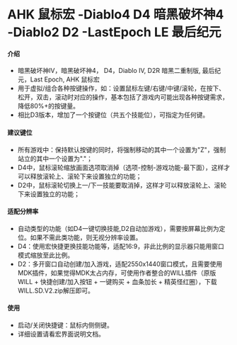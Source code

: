 # AHK 鼠标宏 -Diablo4 D4 暗黑破坏神4 -Diablo2 D2 -LastEpoch LE 最后纪元

#### 介绍
* 暗黑破坏神IV，暗黑破坏神4， D4，Diablo IV, D2R 暗黑二重制版, 最后纪元，Last Epoch,  AHK 鼠标宏
* 用于虚拟/组合各种按键操作，如：设置鼠标左键/右键/中键/滚轮，在按下、松开，双击，滚动时对应的操作，基本包括了游戏内可能出现各种按键需求，降低80%+的按键量。
* 相比D3版本，增加了一个按键位（共五个技能位），可指定为任何键。

#### 建议键位

* 所有游戏中：保持默认按键的同时，将强制移动的其中一个设置为"Z"，强制站立的其中一个设置为"."；
* D4中，鼠标滚轮缩放画面选项取消掉（选项-控制-游戏功能-最下面），这样才可以释放滚轮上、滚轮下来设置独立的功能；
* D2中，鼠标滚轮切换上一/下一技能要取消掉，这样才可以释放滚轮上、滚轮下来设置独立的功能；

#### 适配分辨率
* 自动类型的功能（如D4一键切换技能,D2自动加游戏），需要按屏幕比例为定位。如果不需此类功能，则无视分辨率设置。
* D4：使用宏快捷更换技能功能等，适配16:9，非此比例的显示器只能用窗口模式缩放至此比例。
* D2：多开窗口自动创建/加入游戏，适配2550x1440窗口模式，且需要使用MDK插件，如果觉得MDK太占内存，可使用作者整合的WILL插件（原版WILL + 快捷创建/加入按钮 + 一键购买 + 血条加长 + 精英怪红圈），下载WILL.SD.V2.zip解压即可。

#### 使用

* 启动/关闭快捷键：鼠标内侧侧键。
* 详细设置请看宏界面说明文档。